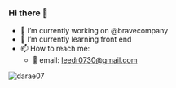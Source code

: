 ### Hi there 👋
- 🔭 I’m currently working on @bravecompany
- 🌱 I’m currently learning front end
- 📫 How to reach me: 
  - 📩 email: leedr0730@gmail.com

<p> <img src="https://github-readme-stats.vercel.app/api?username=darae07&show_icons=true&theme=buefy" alt="darae07" />
<!--
**darae07/darae07** is a ✨ _special_ ✨ repository because its `README.md` (this file) appears on your GitHub profile.

Here are some ideas to get you started:

- 🔭 I’m currently working on ...
- 🌱 I’m currently learning ...
- 👯 I’m looking to collaborate on ...
- 🤔 I’m looking for help with ...
- 💬 Ask me about ...
- 📫 How to reach me: ...
- 😄 Pronouns: ...
- ⚡ Fun fact: ...
-->

